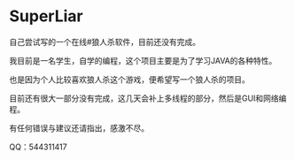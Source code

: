 # SuperLiar
自己尝试写的一个在线#狼人杀软件，目前还没有完成。


我目前是一名学生，自学的编程，这个项目主要是为了学习JAVA的各种特性。

也是因为个人比较喜欢狼人杀这个游戏，便希望写一个狼人杀的项目。

目前还有很大一部分没有完成，这几天会补上多线程的部分，然后是GUI和网络编程。

有任何错误与建议还请指出，感激不尽。

QQ：544311417
